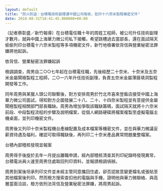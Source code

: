 ```yaml
---
layout: default
title: "防火防盜：台積電技術副理遭中國公司吸收，狂印十六奈米製程機密文件"
date: 2018-08-31T18:41:45.000000+08:00
---
```


〔記者蔡彰盛／新竹報導〕在台積電任職十年的周姓工程師，被公司升任技術副理才數月，就與中國上海華力微公司私下接觸，希望跳槽過去當部長，還在面試隔天偷偷列印台積電十六奈米製程等多項機密文件，新竹地檢署依背信與營業秘密法罪嫌將他起訴。

依背信、營業秘密法罪嫌起訴

檢調調查，周男自二○○七年起在台積電任職，先後經歷二十奈米、十奈米及五奈米金屬閘極製程工程師，二○一六年升任技術副理，負責五奈米金屬薄膜填洞製程開發等工作。

同年周男與某獵人頭公司聯繫後，對方安排周男於竹北市喜來登飯店接受中國上海華力微公司面試，得知對方企圖發展二十八、二十、十四奈米製程並有意提供金屬閘極製程相關部門部長職缺。周男為增加爭取該職缺籌碼，面試隔天就將十六奈米前段、中段製程流程的步驟及說明檔案，從個人網路硬碟將檔案複製至虛擬電腦主機桌面，並列印機密文件。

周男後又列印十奈米製程機台產線配置及成本檔案等機密文件，並在與華力微議妥薪資待遇及福利，確認可取得職缺後，再列印二十奈米產品異常問題彙整檔案。

台積內部稽核發現並報案

周男得手後旋於去年一月提出離職申請，經內部稽核清查其列印紀錄時發現異常，台積電派員火速至周男住處取回列印資料，並報請檢調偵辦。

周男到案後坦承列印文件並未經主管同意攜回住處，卻否認故意變更檔名或張貼至其他檔案後列印。然而檢方搜索查扣他的電腦與手機，證明他與華力微聯絡、與高層當面洽談，檢方依刑法背信及營業秘密法罪嫌，將周男起訴。

